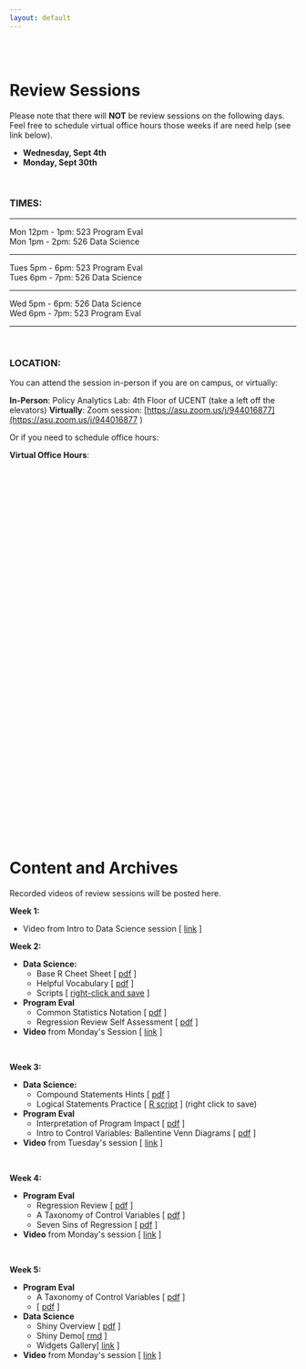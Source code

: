 ```yaml
---
layout: default
---
```


<div class = "uk-container uk-container-small">
  
<br><br>

# Review Sessions

Please note that there will **NOT** be review sessions on the following days. Feel free to schedule virtual office hours those weeks if are need help (see link below). 

* **Wednesday, Sept 4th**
* **Monday, Sept 30th**


<br>


### TIMES: 

---

Mon 12pm - 1pm:  523 Program Eval  
Mon  1pm - 2pm:  526 Data Science  

---

Tues 5pm - 6pm:  523 Program Eval  
Tues 6pm - 7pm:  526 Data Science   

---

Wed  5pm - 6pm:  526 Data Science  
Wed  6pm - 7pm:  523 Program Eval  

---



<br>


### LOCATION: 

You can attend the session in-person if you are on campus, or virtually:

**In-Person**: Policy Analytics Lab: 4th Floor of UCENT (take a left off the elevators)
**Virtually**: Zoom session: [https://asu.zoom.us/j/944016877](https://asu.zoom.us/j/944016877 )     

Or if you need to schedule office hours:

**Virtual Office Hours**: 

<!-- Calendly inline widget begin -->
<div class="calendly-inline-widget" data-url="https://calendly.com/lecy/15min?hide_event_type_details=1" style="min-width:320px;height:630px;"></div>
<script type="text/javascript" src="https://assets.calendly.com/assets/external/widget.js"></script>
<!-- Calendly inline widget end -->


<br>


# Content and Archives

Recorded videos of review sessions will be posted here. 


**Week 1:**

* Video from Intro to Data Science session [ [link](https://youtu.be/oC1xz97aoYI) ]

**Week 2:**
 
* **Data Science:**
  - Base R Cheet Sheet [ [pdf](https://www.rstudio.com/wp-content/uploads/2016/05/base-r.pdf) ]
  - Helpful Vocabulary [ [pdf](https://github.com/DS4PS/dp4ss-textbook/raw/master/resources/ch-001_handout1_r_vocabulary.pdf) ]
  - Scripts  [ [right-click and save](https://raw.githubusercontent.com/DS4PS/cpp-526-fall-2019/master/review-sessions/week-01.R) ]
* **Program Eval**
  - Common Statistics Notation [ [pdf](https://github.com/DS4PS/cpp-523-fall-2019/raw/master/handouts/Common-Statistics-Notation.pdf) ]
  - Regression Review Self Assessment [ [pdf](https://github.com/DS4PS/cpp-523-fall-2019/raw/master/handouts/Regression-Review-Self-Test.pdf) ]
* **Video** from Monday's Session [ [link](https://youtu.be/uHlRC38Vwxo) ]  

<br>

**Week 3:**
 
* **Data Science:**
  - Compound Statements Hints [ [pdf](https://github.com/DS4PS/cpp-526-fall-2019/raw/master/review-sessions/week-02-logical-statements.pdf) ]  
  - Logical Statements Practice [ [R script](https://raw.githubusercontent.com/DS4PS/cpp-526-fall-2019/master/review-sessions/week-02-logical-statements-practice.R) ]  (right click to save)
* **Program Eval**
  - Interpretation of Program Impact [ [pdf](https://github.com/DS4PS/cpp-526-fall-2019/raw/master/review-sessions/p-05-program-impact.pdf) ]   
  - Intro to Control Variables: Ballentine Venn Diagrams [ [pdf](https://github.com/DS4PS/cpp-526-fall-2019/raw/master/review-sessions/p-06-control-variables.pdf) ]  
* **Video** from Tuesday's session [ [link](https://asu.zoom.us/recording/play/Srhs7u-Q_l9aCq_ZUiZalDk17AUAnFWze4LD4d6uNRSjVtGwMd4WnEoFDNPr9hPO?continueMode=true) ]
  
<br>

**Week 4:**

* **Program Eval**
  - Regression Review [ [pdf](https://github.com/DS4PS/cpp-523-fall-2019/raw/master/handouts/Regression-Review-Self-Test.pdf) ]   
  - A Taxonomy of Control Variables [ [pdf](https://github.com/DS4PS/cpp-523-fall-2019/raw/master/lectures/taxonomy-of-control-variables.pdf) ]  
  - Seven Sins of Regression [ [pdf](https://github.com/DS4PS/cpp-523-fall-2019/raw/master/handouts/Seven-Sins-of-Regression-Analysis.pdf) ]  
* **Video** from Monday's session [ [link](https://asu.zoom.us/recording/play/rKnTnfYCkx387HO-zLvm06aEEaqpvHhSlmpVhE2HfTxhjMXlIvK6AYBJA2U2y1NI?continueMode=true) ]  
  
<br>

**Week 5:**

* **Program Eval** 
  - A Taxonomy of Control Variables [ [pdf](https://github.com/DS4PS/cpp-523-fall-2019/raw/master/lectures/taxonomy-of-control-variables.pdf) ]  
  -  [ [pdf](https://github.com/DS4PS/cpp-523-fall-2019/raw/master/handouts/Seven-Sins-of-Regression-Analysis.pdf) ] 
* **Data Science** 
  - Shiny Overview [ [pdf](https://github.com/DS4PS/cpp-526-fall-2019/raw/master/lectures/shiny-widgets.pdf) ]  
  - Shiny Demo[ [rmd](https://cdn.rawgit.com/DS4PS/Data-Science-Class/53c986f1/TEMPLATES/ShinyWidgetsDemo.Rmd) ] 
  - Widgets Gallery[ [link](https://shiny.rstudio.com/gallery/widget-gallery.html) ]
* **Video** from Monday's session [ [link](https://asu.zoom.us/recording/play/vJMBi-9RB3o7yHGt4Np4-3tU_gt_z9U2r2L4oxTkmJDzpC03-5SZuu_vL-V7VfwU?continueMode=true) ]  
  
<br>
<br>

</div>
  
